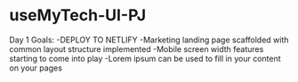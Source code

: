 # useMyTech-UI-PJ

Day 1 Goals:
-DEPLOY TO NETLIFY
-Marketing landing page scaffolded with common layout structure implemented
-Mobile screen width features starting to come into play
-Lorem ipsum can be used to fill in your content on your pages

